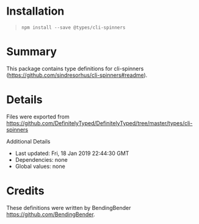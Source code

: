 # Installation
> `npm install --save @types/cli-spinners`

# Summary
This package contains type definitions for cli-spinners (https://github.com/sindresorhus/cli-spinners#readme).

# Details
Files were exported from https://github.com/DefinitelyTyped/DefinitelyTyped/tree/master/types/cli-spinners

Additional Details
 * Last updated: Fri, 18 Jan 2019 22:44:30 GMT
 * Dependencies: none
 * Global values: none

# Credits
These definitions were written by BendingBender <https://github.com/BendingBender>.

